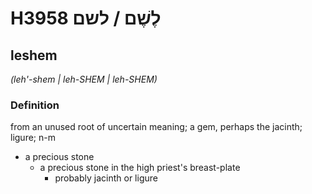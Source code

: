 # H3958 לֶשֶׁם / לשם

## leshem

_(leh'-shem | leh-SHEM | leh-SHEM)_

### Definition

from an unused root of uncertain meaning; a gem, perhaps the jacinth; ligure; n-m

- a precious stone
  - a precious stone in the high priest's breast-plate
    - probably jacinth or ligure
